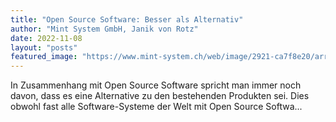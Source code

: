 ```yaml
---
title: "Open Source Software: Besser als Alternativ"
author: "Mint System GmbH, Janik von Rotz"
date: 2022-11-08
layout: "posts"
featured_image: "https://www.mint-system.ch/web/image/2921-ca7f8e20/arrow.jpg"
---
```


In Zusammenhang mit Open Source Software spricht man immer noch davon, dass es eine Alternative zu den bestehenden Produkten sei. Dies obwohl fast alle Software-Systeme der Welt mit Open Source Softwa...


